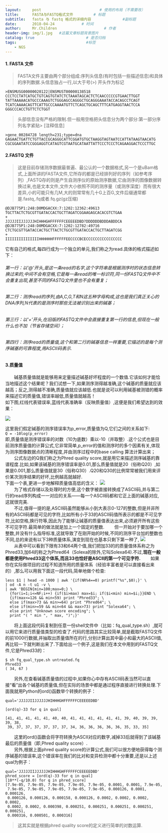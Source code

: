 ```yaml
---
layout:     post   				          # 使用的布局（不需要改）
title:      FASTA与FASTQ格式文件			# 标题 
subtitle:   fasta 与 fastq 格式的详细内容              #副标题
date:       2018-04-24		      # 时间
author:     Mr.Children						# 作者
header-img: img/1.jpg 	#这篇文章标题背景图片
catalog: true 						# 是否归档
tags:								#标签
    - NGS
---
```

#### 1. FASTA 文件
> FASTA文件主要由两个部分组成:序列头信息(有时包括一些描述信息)和具体的序列数据.头信息独占一行,以大于号(>) 开头作为标记

```
>ENSMUSG00000020122|ENSMUST00000138518
CCCTCCTATCATGCTGTCAGTGTATCTCTAAATAGCACTCTCAACCCCCGTGAACTTGGT
TATTAAAAACATGCCCAAAGTCTGGGAGCCAGGGCTGCAGGGAAATACCACAGCCTCAGT
TCATCAAAACAGTTCATTGCCCAAAATGTTCTCAGCTGCAGCTTTCATGAGGTAACTCCA
GGGCCCACCTGTTCTCTGGT
```
>头部信息没有严格的限制.但一般用空格把头信息分为两个部分:第一部分序列名字紧贴> [注释信息]

```
>gene_00284728 length=231;type=dna
GAGAACTGATTCTGTTACCGCAGGGCATTCGGATGTGCTAAGGTAGTAATCCATTATAAGTAACATG
CGCGGAATATCCGGGAGGTCATAGTCGTAATGCATAATTATTCCCTCCCTCAGAAGGACTCCCTTGC
```

#### 2.FASTQ 文件
> 这是目前存储测序数据最普遍、最公认的一个数据格式,另一个是uBam格式,上面所讲的FASTA文件,它所存的都是已经排列好的序列（如参考序列）,FASTQ存的则是产生自测序仪的原始测序数据,它由测序的图像数据转换过来,也是文本文件,文件大小依照不同的测序量（或测序深度）而有很大差异,小的可能只有几M,大的则常常有几十G上百G,文件后缀通常都是.fastq,.fq或者.fq.gz(gz压缩)

```
@DJB775P1:248:D0MDGACXX:7:1202:12362:49613
TGCTTACTCTGCGTTGATACCACTGCTTAGATCGGAAGAGCACACGTCTGAA
+
JJJJJIIJJJJJJHIHHHGHFFFFFFCEEEEEDBD?DDDDDDBDDDABDDCA
@DJB775P1:248:D0MDGACXX:7:1202:12782:49716
CTCTGCGTTGATACCACTGCTTACTCTGCGTTGATACCACTGCTTAGATCGG
+
IIIIIIIIIIIIIIIHHHHHHFFFFFFEECCCCBCECCCCCCCCCCCCCCCC
```
它有自己的格式,每四行成为一个独立的单元,我们称之为read.具体的格式描述如下：
###### 第一行：以‘@’开头,是这一条read的名字,这个字符串是根据测序时的状态信息转换过来的,中间不会有空格,它是每一条read的唯一标识符,同一份FASTQ文件中不会重复出现,甚至不同的FASTQ文件里也不会有重复； 
###### 第二行：测序read的序列,由A,C,G,T和N这五种字母构成,这也是我们真正关心的DNA序列,N代表的是测序时那些无法被识别出来的碱基；
###### 第三行：以‘+’开头,在旧版的FASTQ文件中会直接重复第一行的信息,但现在一般什么也不加（节省存储空间）；
###### 第四行：测序read的质量值,这个和第二行的碱基信息一样重要,它描述的是每个测序碱基的可靠程度,用ASCII码表示.


#### 3.质量值
&emsp;&emsp;碱基质量值就是能够用来定量描述碱基好坏程度的一个数值.它该如何才能恰当地描述这个结果呢？我们试想一下,如果测序测得越准确,这个碱基的质量就应该越高；反之,测得越不准确,质量值就应该越低.也就是说可以利用碱基被测错的概率来描述它的质量值,错误率越低,质量值就越高！  
如下图,红线代表错误率,蓝线代表准确率（反映质量值）,这便是我们希望达到的效果：

![](http://wx4.sinaimg.cn/mw690/8aa6de51ly1fr1p783tz8j20c509vdgu.jpg)

这里我们假定碱基的测序错误率为p_error,质量值为Q,它们之间的关系如下:  
`Q = -10log(p_error)`  
即,质量值是测序错误率的对数（10为底数）乘以-10（并取整）.这个公式也是目前测序质量值的计算公式,它非常简单,p_error的值和测序时的多个因素有关,体现为测序图像数据点的清晰程度,并由测序过程中的base calling 算法计算出来；  
&emsp;&emsp;公式左边的Q我们称之为Phred quality score,就是用它来描述测序碱基的靠谱程度.比如,如果该碱基的测序错误率是0.01,那么质量值就是20（俗称Q20）,如果是0.001,那么质量值就是30（俗称Q30）.Q20和Q30的比例常常被我们用来评价某次测序结果的好坏,比例越高就越好.  
下面一个表,更进一步地解释质量值高低的含义：
![](http://wx3.sinaimg.cnmw690/8aa6de51ly1fr1p7d2xa8j20hs06oq58.jpg)  
&emsp;&emsp;为了格式存储以及处理时的方便,这个数字被直接转换成了ASCII码,并与第二行的read序列构成一一对应的关系——每一个ASCII码都和它正上面的碱基对应,这就很完美.  
&emsp;&emsp;不过,值得一提的是,ASCII码虽然能够从小到大表示0-127的整数,但是并非所有的ASCII码都是可见的字符,比如所有小于33的ASCII码值所表示的都是不可见字符,比如空格,换行符等,因此为了能够让碱基的质量值表达出来,必须避开所有这些不可见字符.最简单的做法就是加上一个固定的整数.
&emsp;&emsp;但一开始对于要加哪一个整数,并没有什么指导标准,这就导致了在刚开始的时候,不同的测序平台加的整数也不同,总的来说有以下3种质量体系,演变到现在也基本只剩下第一种了,
![](http://wx4.sinaimg.cn/mw690/8aa6de51ly1fr1p7grcjtj20hs04sacj.jpg)  
&emsp;&emsp;从表中可以看到下限有33和64两个值,我们把加33的的质量值体系称之为Phred33,加64的称之为Phred64（Solexa的除外,它叫Solexa64).不过,**现在一般都是使用Phred33这个体系,而且33也恰好是ASCII的第一个可见字符.**
&emsp;&emsp;如果你在实际做项目的过程不知道所用的质量体系（经验丰富者是可以直接看出来的）,那么可以用我下面这一段代码,简单地做个检查:
```
less $1 | head -n 1000 | awk '{if(NR%4==0) printf("%s",$0);}' \
| od -A n -t u1 -v \
| awk 'BEGIN{min=100;max=0;} \
  {for(i=1;i<=NF;i++) {if($i>max) max=$i; if($i<min) min=$i;}}END \
  {if(max<=126 && min<59) print "Phred33"; \
  else if(max>73 && min>=64) print "Phred64"; \
  else if(min>=59 && min<64 && max>73) print "Solexa64"; \
  else print "Unknown score encoding"; \
  print "( " min ", " max, ")";}'
```
&emsp;&emsp;将上面这段代码复制到任意一份shell文件中（比如：fq_qual_type.sh）,就可以用它来进行质量值类型的检查了.代码的思路其实比较简单,就是截取FASTQ文件的前1000行数据,并抽取出质量值所在的行,分别计算出其中最小和最大的ASCII值,再比较一下就判断出来了.下面给出一个例子,这是我们在本文中用到的FASTQ文件,它是Phred33的：
```
$ sh fq_qual_type.sh untreated.fq
Phred33
( 34, 67 )
```
&emsp;&emsp;另外,在查看碱基质量值的过程中,如果你心中存有ASCII码表当然可以直接“看”出各个碱基的质量值,但在实际的场景中都是通过程序直接进行转换处理.下面我就用Python的ord()函数举个转换的例子：
```
qual='JJJJJIIJJJJJJHIHHHGHFFFFFFCEEEEEDBD'

[ord(q)-33 for q in qual]

[41, 41, 41, 41, 41, 40, 40, 41, 41, 41, 41, 41, 41, 39, 40, 39, 39, 39, 38,
 39, 37, 37, 37, 37, 37, 37, 34, 36, 36, 36, 36, 36, 35, 33, 35]
 ```
&emsp;&emsp;这里的ord()函数会将字符转换为ASCII对应的数字,减掉33后就得到了该碱基最后的质量值（即,Phred quality score）.  
&emsp;&emsp;另外,根据上面phred quality score的计算公式,我们可以很方便地获得每个测序碱基的错误率,这个错误率在我们的比对和变异检测中都十分重要,还是以上述qual为例子：
```
qual='JJJJJIIJJJJJJHIHHHGHFFFFFFCEEEEEDBD'
phred_score = [ord(q)-33 for q in qual]
[10**(-q/10.0) for q in phred_score]
[7.9e-05, 7.9e-05, 7.9e-05, 7.9e-05, 7.9e-05, 0.0001, 0.0001, 7.9e-05,
 7.9e-05, 7.9e-05, 7.9e-05, 7.9e-05, 7.9e-05, 0.000126, 0.0001, 0.000126,
 0.000126, 0.000126, 0.000158, 0.000126, 0.0002, 0.0002, 0.0002, 0.0002,
 0.0002, 0.0002, 0.000398, 0.000251, 0.000251, 0.000251, 0.000251, 0.000251,
 0.000316, 0.000501, 0.000316]
```
>这其实就是根据phred quality score的定义进行简单的对数运算.




